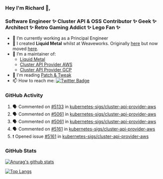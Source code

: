 ### Hey I'm Richard 👋, 

<h3 align="left">Software Engineer ✨ Cluster API & OSS Contributor ✨ Geek ✨ Architect ✨ Retro Gaming Addict ✨ Lego Fan ✨</h3>

- 🔭 I’m currently working as a Principal Engineer
- 📯 I created **Liquid Metal** whilst at Weaveworks. Originally [here](https://github.com/weaveworks-liquidmetal) but now moved [here](https://github.com/liquidmetal-dev).
- 👯 I’m a maintainer of:
  -  [Liquid Metal](https://github.com/liquidmetal-dev)
  -  [Cluster API Provider AWS](https://github.com/kubernetes-sigs/cluster-api-provider-aws)
  -  [Cluster API Provider GCP](https://github.com/kubernetes-sigs/cluster-api-provider-gcp)
- 💬 I'm reading [Patch & Tweak](https://bjooks.com/products/patch-tweak-exploring-modular-synthesis)
- 📫 How to reach me: [![Twitter Badge](https://img.shields.io/badge/-@fruit_case-00acee?style=flat&logo=Twitter&logoColor=white)](https://twitter.com/intent/follow?screen_name=fruit_case "Follow on Twitter")

### GitHub Activity 

<!--START_SECTION:activity-->
1. 🗣 Commented on [#5133](https://github.com/kubernetes-sigs/cluster-api-provider-aws/pull/5133#issuecomment-2416754967) in [kubernetes-sigs/cluster-api-provider-aws](https://github.com/kubernetes-sigs/cluster-api-provider-aws)
2. 🗣 Commented on [#5061](https://github.com/kubernetes-sigs/cluster-api-provider-aws/pull/5061#issuecomment-2416745463) in [kubernetes-sigs/cluster-api-provider-aws](https://github.com/kubernetes-sigs/cluster-api-provider-aws)
3. 🗣 Commented on [#5061](https://github.com/kubernetes-sigs/cluster-api-provider-aws/pull/5061#issuecomment-2416585630) in [kubernetes-sigs/cluster-api-provider-aws](https://github.com/kubernetes-sigs/cluster-api-provider-aws)
4. 🗣 Commented on [#5161](https://github.com/kubernetes-sigs/cluster-api-provider-aws/issues/5161#issuecomment-2416563110) in [kubernetes-sigs/cluster-api-provider-aws](https://github.com/kubernetes-sigs/cluster-api-provider-aws)
5. ❗ Opened issue [#5161](https://github.com/kubernetes-sigs/cluster-api-provider-aws/issues/5161) in [kubernetes-sigs/cluster-api-provider-aws](https://github.com/kubernetes-sigs/cluster-api-provider-aws)
<!--END_SECTION:activity-->

### GitHub Stats

[![Anurag's github stats](https://github-readme-stats.vercel.app/api?username=richardcase&count_private=true&show_icons=true)](https://github.com/anuraghazra/github-readme-stats)

[![Top Langs](https://github-readme-stats.vercel.app/api/top-langs/?username=richardcase&hide=html&layout=compact)](https://github.com/anuraghazra/github-readme-stats)
